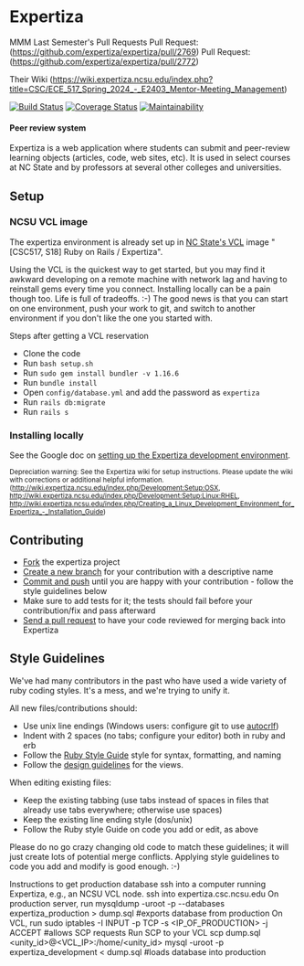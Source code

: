 Expertiza
=========

MMM Last Semester's Pull Requests
Pull Request: (https://github.com/expertiza/expertiza/pull/2769)
Pull Request: (https://github.com/expertiza/expertiza/pull/2772)

Their Wiki (https://wiki.expertiza.ncsu.edu/index.php?title=CSC/ECE_517_Spring_2024_-_E2403_Mentor-Meeting_Management)


[![Build Status](https://travis-ci.org/expertiza/expertiza.svg?branch=main)](https://travis-ci.org/expertiza/expertiza)
[![Coverage Status](https://coveralls.io/repos/github/expertiza/expertiza/badge.svg?branch=main)](https://coveralls.io/github/expertiza/expertiza?branch=main)
[![Maintainability](https://api.codeclimate.com/v1/badges/23b8a211854207919986/maintainability)](https://codeclimate.com/github/expertiza/expertiza/maintainability)

#### Peer review system

Expertiza is a web application where students can submit and peer-review learning objects (articles, code, web sites, etc). It is used in select courses at NC State and by professors at several other colleges and universities.

Setup
-----

### NCSU VCL image

The expertiza environment is already set up in [NC State's VCL](https://vcl.ncsu.edu) image "[CSC517, S18] Ruby on Rails / Expertiza".

Using the VCL is the quickest way to get started, but you may find it awkward developing on a remote machine
with network lag and having to reinstall gems every time you connect. Installing locally can be a pain though too.
Life is full of tradeoffs. :-) The good news is that you can start on one environment, push your work to git,
and switch to another environment if you don't like the one you started with.

Steps after getting a VCL reservation
  * Clone the code
  * Run `bash setup.sh`
  * Run `sudo gem install bundler -v 1.16.6`
  * Run `bundle install`
  * Open `config/database.yml` and add the password as `expertiza`
  * Run `rails db:migrate`
  * Run `rails s`


### Installing locally

See the Google doc on [setting up the Expertiza development environment](https://docs.google.com/document/d/1tXmwju6R7KQbvycku-bdXxa6rXSUN4BMyvjY3ROmMSw/edit).


<sub>Depreciation warning: See the Expertiza wiki for setup instructions. Please update the wiki with corrections or additional helpful information. (http://wiki.expertiza.ncsu.edu/index.php/Development:Setup:OSX, http://wiki.expertiza.ncsu.edu/index.php/Development:Setup:Linux:RHEL, http://wiki.expertiza.ncsu.edu/index.php/Creating_a_Linux_Development_Environment_for_Expertiza_-_Installation_Guide)</sub>

Contributing
------------

 * [Fork](http://help.github.com/fork-a-repo/) the expertiza project
 * [Create a new branch](http://progit.org/book) for your contribution with a descriptive name
 * [Commit and push](http://progit.org/book) until you are happy with your contribution - follow the style guidelines below
 * Make sure to add tests for it; the tests should fail before your contribution/fix and pass afterward
 * [Send a pull request](http://help.github.com/send-pull-requests) to have your code reviewed for merging back into Expertiza

Style Guidelines
----------------

We've had many contributors in the past who have used a wide variety of ruby coding styles. It's a mess, and we're trying to unify it.

All new files/contributions should:

 * Use unix line endings (Windows users: configure git to use [autocrlf](http://help.github.com/line-endings))
 * Indent with 2 spaces (no tabs; configure your editor) both in ruby and erb
 * Follow the [Ruby Style Guide](https://github.com/bbatsov/ruby-style-guide) style for syntax, formatting, and naming
 * Follow the [design guidelines](https://github.com/expertiza/expertiza/blob/main/design_document.md) for the views.

When editing existing files:

 * Keep the existing tabbing (use tabs instead of spaces in files that already use tabs everywhere; otherwise use spaces)
 * Keep the existing line ending style (dos/unix)
 * Follow the Ruby style Guide on code you add or edit, as above

Please do no go crazy changing old code to match these guidelines; it will just create lots of potential merge conflicts.
Applying style guidelines to code you add and modify is good enough. :-)


Instructions to get production database ssh into a computer running Expertiza, e.g., an NCSU VCL node. 
ssh into expertiza.csc.ncsu.edu 
On production server, run mysqldump -uroot -p --databases expertiza_production > dump.sql #exports database from production 
On VCL, run sudo iptables -I INPUT -p TCP -s <IP_OF_PRODUCTION> -j ACCEPT #allows SCP requests 
Run SCP to your VCL scp dump.sql <unity_id>@<VCL_IP>:/home/<unity_id> 
mysql -uroot -p expertiza_development < dump.sql #loads database into production
